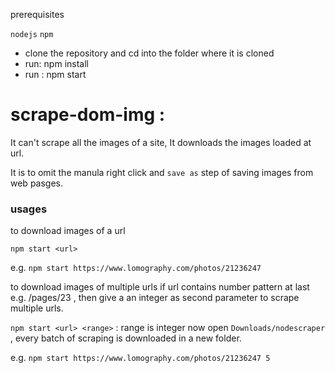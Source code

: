 prerequisites

`nodejs`
`npm`


*	clone the repository and cd into the folder where it is cloned
* run:   npm install
* run :  npm start <url>

scrape-dom-img :
======================================================================
It can't scrape all the images of a site, It downloads the images loaded at url.

It is to omit the manula right click and `save as` step of saving images from web pasges.

### usages

to download images of a url

`npm start <url>`

e.g.  `npm start https://www.lomography.com/photos/21236247`

to download images of multiple urls if url contains number pattern at last e.g. /pages/23 ,
then give a an integer as second parameter to scrape multiple urls.

`npm start <url> <range>`  : range is integer
now open `Downloads/nodescraper` , every batch of scraping is downloaded in a new folder.

e.g. `npm start https://www.lomography.com/photos/21236247 5`
